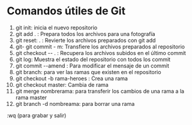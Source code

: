 # Comandos útiles de Git

1. git init: inicia el nuevo repositorio
2. git add . : Prepara todos los archivos para una fotografía
3. git reset: . : Revierte los archivos preparados con git add
4. git- git commit - m: Transfiere los archivos preparados al repositorio
5. git checkout -- . : Recupera los archivos subidos en el último commit
6. git log: Muestra el estado del repositorio con todos los commit
7. git commit --amend : Para modificar el mensaje de un commit
8. git branch: para ver las ramas que existen en el repositorio
8. git checkout -b rama-heroes : Crea una rama
9. git checkout master: Cambia de rama
10. git merge nombrerama: para transferir los cambios de una rama a la rama master
11. git branch -d nombreama: para borrar una rama



:wq (para grabar y salir)
